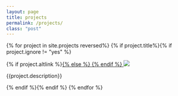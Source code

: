 ```yaml
---
layout: page
title: projects
permalink: /projects/
class: "post"
---
```

<!-- <script src="https://ajax.googleapis.com/ajax/libs/jquery/2.2.0/jquery.min.js"></script>
<script>
    var sourceSwap = function () {
        var thisImg = $('img', this);
        var newSource = thisImg.data('alt-src');
        thisImg.data('alt-src', thisImg.attr('src'));
        thisImg.attr('src', newSource);
    }
    $(function () {
        $('a.link').hover(sourceSwap, sourceSwap);
    });</script> -->


<!-- <div class="row">
{% for project in site.projects reversed%}
{% if project.title%}{% if project.ignore != "yes" %}

<div class="thumb col-sm-4">    
  	<div class="resource">
      {% if project.altlink %}<a class="link" href="{{ project.altlink }}">{% else %}  <a class="link" href="{{ project.url | prepend: site.baseurl }}">{% endif %}
  		<img class="image" src="/img/{{ project.img }}" width="100%" onmouseover="this.src='/img/{{ project.imgName2 }}';" onmouseout="this.src='/img/{{ project.imgName }}';">
  		<span class="title">{% if project.alttitle %}{{project.alttitle | upcase}}{% else %}{{project.title | upcase}}{% endif %}</span>
  	 	</a>
  	</div>
  <div class="caption"><p class="small">{{project.description}}</p></div>
</div>
{% endif %}{% endif %}
{% endfor %}

</div>
 -->


<!--  <div class="row"> -->
{% for project in site.projects reversed%}
{% if project.title%}{% if project.ignore != "yes" %}

<!-- col-md-4 col-sm-6 col-xs-12 m-b-md
 -->

<div class="thumb size-1">    
    <div class="resource p-md">
      {% if project.altlink %}<a class="link" href="{{ project.altlink }}">{% else %}  <a class="link" href="{{ project.url | prepend: site.baseurl }}">{% endif %}
      <img class="image" src="/img/sickthumbs/{{ project.img }}" >
     <!--  <span class="title">{% if project.alttitle %}{{project.alttitle | upcase}}{% else %}{{project.title | upcase}}{% endif %}</span> -->
      </a>
    </div>
  <div class="caption"><p class="small">{{project.description}}</p></div>
</div>
{% endif %}{% endif %}
{% endfor %}

<!-- </div> -->



<!-- <div class="content">

  {% for project in site.projects reversed%}
  {% if project.title%}{% if project.ignore != "yes" %}
    
      <div class="col-sm-4">
        <a class="link" href="{{ project.url | prepend: site.baseurl }}">
          <img class="image" src="/img/sickthumbs/{{ project.img }}">
        </a>
      
        <p>{{project.title}}</p>
        <p>{{project.description}}</p>
      </div>

  {% endif %}{% endif %}
  {% endfor %}

</div>
 -->
<script src="//code.jquery.com/jquery-1.12.4.js"></script>
<script src="//code.jquery.com/ui/1.12.1/jquery-ui.js"></script>

<script>
$(document).ready(function () {
       $(".projects").animate({right:500}, 1500);
</script>

